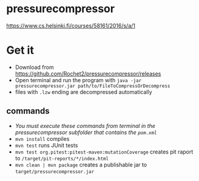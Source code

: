# pressurecompressor
https://www.cs.helsinki.fi/courses/58161/2016/s/a/1

# Get it
- Download from https://github.com/Rochet2/pressurecompressor/releases
- Open terminal and run the program with `java -jar pressurecompressor.jar path/to/FileToCompressOrDecompress`
- files with `.lzw` ending are decompressed automatically

## commands
- *You must execute these commands from terminal in the pressurecompressor subfolder that contains the `pom.xml`*
- `mvn install` compiles
- `mvn test` runs JUnit tests
- `mvn test org.pitest:pitest-maven:mutationCoverage` creates pit raport to `/target/pit-reports/*/index.html`
- `mvn clean | mvn package` creates a publishable jar to `target/pressurecompressor.jar`
